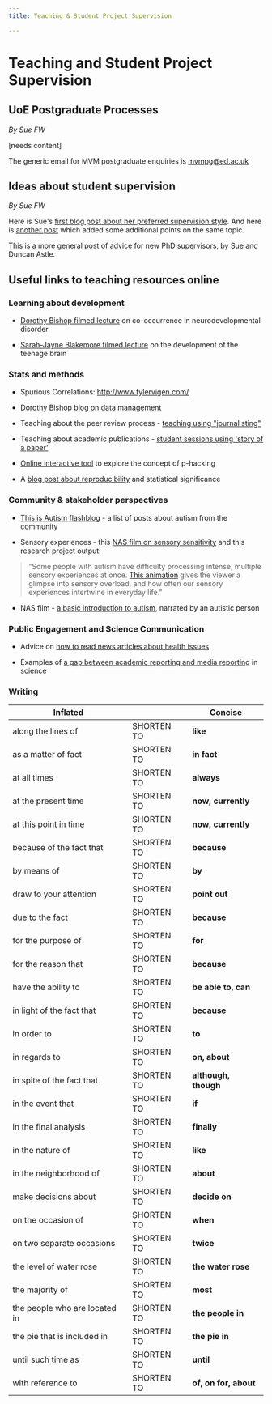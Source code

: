 ```yaml
---
title: Teaching & Student Project Supervision

---
```

Teaching and Student Project Supervision
========================================

UoE Postgraduate Processes
--------------------------

*By Sue FW*

\[needs content\]

The generic email for MVM postgraduate enquiries is <mvmpg@ed.ac.uk>

Ideas about student supervision
-------------------------------

*By Sue FW*

Here is Sue's [first blog post about her preferred supervision
style](http://www.dart.ed.ac.uk/how-to-manage-your-supervisor-if-your-supervisor-is-me/).
And here is [another post](http://dart.ed.ac.uk/advice-for-my-students/)
which added some additional points on the same topic.

This is [a more general post of
advice](http://dart.ed.ac.uk/dos-and-donts-supervision/) for new PhD
supervisors, by Sue and Duncan Astle.

Useful links to teaching resources online
-----------------------------------------

### Learning about development

-   [Dorothy Bishop filmed
    lecture](https://www.slideshare.net/deevybishop/why-do-neurodev-disorders-cooccur-leeds-grand-res-challenge-2014)
    on co-occurrence in neurodevelopmental disorder

-   [Sarah-Jayne Blakemore filmed
    lecture](https://royalsociety.org/science-events-and-lectures/2013/the-teenage-brain/)
    on the development of the teenage brain

### Stats and methods

-   Spurious Correlations: <http://www.tylervigen.com/>

-   Dorothy Bishop [blog on data
    management](http://deevybee.blogspot.co.uk/2014/04/data-analysis-ten-tips-i-wish-id-known.html)

-   Teaching about the peer review process - [teaching using "journal
    sting"](http://neurodojo.blogspot.com/2013/10/using-journal-sting-papers-for-teaching.html)

-   Teaching about academic publications - [student sessions using
    'story of a
    paper'](https://twitter.com/akiraoc/status/402802424865234944/photo/1)

-   [Online interactive
    tool](https://fivethirtyeight.com/features/science-isnt-broken/#part1)
    to explore the concept of p-hacking

-   A [blog post about
    reproducibility](https://blogs.plos.org/onscienceblogs/2016/03/11/psychological-science-the-good-the-bad-and-the-statistically-significant/)
    and statistical significance

### Community & stakeholder perspectives

-   [This is Autism
    flashblog](http://thisisautismflashblog.blogspot.com/2013/11/about.html) - a list of posts about autism from the community

-   Sensory experiences - this [NAS film on sensory
    sensitivity](https://www.youtube.com/watch?v=ycCN3qTYVyo&feature=youtu.be)
    and this research project output:

> "Some people with autism have difficulty processing intense, multiple
> sensory experiences at once. [This
> animation](https://vimeo.com/52193530) gives the viewer a glimpse into
> sensory overload, and how often our sensory experiences intertwine in
> everyday life."

-   NAS film - [a basic introduction to
    autism](https://www.youtube.com/embed/3gZjDxt8Zrg), narrated by an
    autistic person

### Public Engagement and Science Communication

-   Advice on [how to read news articles about health
    issues](https://www.nhs.uk/news/Pages/Howtoreadarticlesabouthealthandhealthcare.aspx)

-   Examples of [a gap between academic reporting and media
    reporting](https://bigthink.com/neurobonkers/four-times-when-journalists-read-a-scientific-paper-and-reported-the-complete-opposite?utm_content=buffer3fa19&utm_medium=social&utm_source=twitter.com&utm_campaign=buffer)
    in science

### Writing

| Inflated |  | Concise |
|-|-|-|
| along the lines of | SHORTEN TO | **like** |
| as a matter of fact | SHORTEN TO | **in fact** |
| at all times | SHORTEN TO | **always** |
| at the present time | SHORTEN TO | **now, currently** |
| at this point in time | SHORTEN TO | **now, currently** |
| because of the fact that | SHORTEN TO | **because** |
| by means of | SHORTEN TO | **by** |
| draw to your attention | SHORTEN TO | **point out** |
| due to the fact | SHORTEN TO | **because** |
| for the purpose of | SHORTEN TO | **for** |
| for the reason that | SHORTEN TO | **because** |
| have the ability to | SHORTEN TO | **be able to, can** |
| in light of the fact that | SHORTEN TO | **because** |
| in order to  | SHORTEN TO | **to** |
| in regards to | SHORTEN TO | **on, about** |
| in spite of the fact that | SHORTEN TO | **although, though** |
| in the event that | SHORTEN TO | **if** |
| in the final analysis | SHORTEN TO | **finally** |
| in the nature of  | SHORTEN TO | **like** |
| in the neighborhood of | SHORTEN TO | **about** |
| make decisions about | SHORTEN TO | **decide on** |
| on the occasion of  | SHORTEN TO | **when** |
| on two separate occasions | SHORTEN TO | **twice** |
| the level of water rose | SHORTEN TO | **the water rose** |
| the majority of  | SHORTEN TO | **most** |
| the people who are located in | SHORTEN TO | **the people in** |
| the pie that is included in  | SHORTEN TO | **the pie in** |
| until such time as | SHORTEN TO | **until** |
| with reference to | SHORTEN TO | **of, on for, about** |